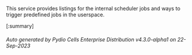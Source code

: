 






This service provides listings for the internal scheduler jobs and ways to trigger predefined jobs in the userspace.

[:summary]

###### Auto generated by Pydio Cells Enterprise Distribution v4.3.0-alpha1 on 22-Sep-2023
